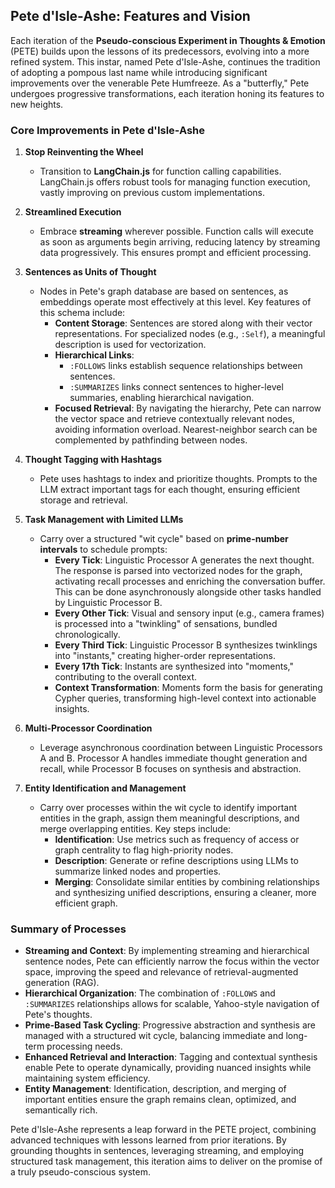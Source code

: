 ## Pete d'Isle-Ashe: Features and Vision

Each iteration of the **Pseudo-conscious Experiment in Thoughts & Emotion** (PETE) builds upon the lessons of its predecessors, evolving into a more refined system. This instar, named Pete d'Isle-Ashe, continues the tradition of adopting a pompous last name while introducing significant improvements over the venerable Pete Humfreeze. As a "butterfly," Pete undergoes progressive transformations, each iteration honing its features to new heights.

### Core Improvements in Pete d'Isle-Ashe

1. **Stop Reinventing the Wheel**

   - Transition to **LangChain.js** for function calling capabilities. LangChain.js offers robust tools for managing function execution, vastly improving on previous custom implementations.

2. **Streamlined Execution**

   - Embrace **streaming** wherever possible. Function calls will execute as soon as arguments begin arriving, reducing latency by streaming data progressively. This ensures prompt and efficient processing.

3. **Sentences as Units of Thought**

   - Nodes in Pete's graph database are based on sentences, as embeddings operate most effectively at this level. Key features of this schema include:
     - **Content Storage**: Sentences are stored along with their vector representations. For specialized nodes (e.g., `:Self`), a meaningful description is used for vectorization.
     - **Hierarchical Links**:
       - `:FOLLOWS` links establish sequence relationships between sentences.
       - `:SUMMARIZES` links connect sentences to higher-level summaries, enabling hierarchical navigation.
     - **Focused Retrieval**: By navigating the hierarchy, Pete can narrow the vector space and retrieve contextually relevant nodes, avoiding information overload. Nearest-neighbor search can be complemented by pathfinding between nodes.

4. **Thought Tagging with Hashtags**

   - Pete uses hashtags to index and prioritize thoughts. Prompts to the LLM extract important tags for each thought, ensuring efficient storage and retrieval.

5. **Task Management with Limited LLMs**

   - Carry over a structured "wit cycle" based on **prime-number intervals** to schedule prompts:
     - **Every Tick**: Linguistic Processor A generates the next thought. The response is parsed into vectorized nodes for the graph, activating recall processes and enriching the conversation buffer. This can be done asynchronously alongside other tasks handled by Linguistic Processor B.
     - **Every Other Tick**: Visual and sensory input (e.g., camera frames) is processed into a "twinkling" of sensations, bundled chronologically.
     - **Every Third Tick**: Linguistic Processor B synthesizes twinklings into "instants," creating higher-order representations.
     - **Every 17th Tick**: Instants are synthesized into "moments," contributing to the overall context.
     - **Context Transformation**: Moments form the basis for generating Cypher queries, transforming high-level context into actionable insights.

6. **Multi-Processor Coordination**

   - Leverage asynchronous coordination between Linguistic Processors A and B. Processor A handles immediate thought generation and recall, while Processor B focuses on synthesis and abstraction.

7. **Entity Identification and Management**

   - Carry over processes within the wit cycle to identify important entities in the graph, assign them meaningful descriptions, and merge overlapping entities. Key steps include:
     - **Identification**: Use metrics such as frequency of access or graph centrality to flag high-priority nodes.
     - **Description**: Generate or refine descriptions using LLMs to summarize linked nodes and properties.
     - **Merging**: Consolidate similar entities by combining relationships and synthesizing unified descriptions, ensuring a cleaner, more efficient graph.

### Summary of Processes

- **Streaming and Context**: By implementing streaming and hierarchical sentence nodes, Pete can efficiently narrow the focus within the vector space, improving the speed and relevance of retrieval-augmented generation (RAG).
- **Hierarchical Organization**: The combination of `:FOLLOWS` and `:SUMMARIZES` relationships allows for scalable, Yahoo-style navigation of Pete's thoughts.
- **Prime-Based Task Cycling**: Progressive abstraction and synthesis are managed with a structured wit cycle, balancing immediate and long-term processing needs.
- **Enhanced Retrieval and Interaction**: Tagging and contextual synthesis enable Pete to operate dynamically, providing nuanced insights while maintaining system efficiency.
- **Entity Management**: Identification, description, and merging of important entities ensure the graph remains clean, optimized, and semantically rich.

Pete d'Isle-Ashe represents a leap forward in the PETE project, combining advanced techniques with lessons learned from prior iterations. By grounding thoughts in sentences, leveraging streaming, and employing structured task management, this iteration aims to deliver on the promise of a truly pseudo-conscious system.


